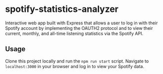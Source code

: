 # spotify-statistics-analyzer
Interactive web app built with Express that allows a user to log in with their Spotify account by implementing the OAUTH2 protocol and to view their current, monthly, and all-time listening statistics via the Spotify API.


## Usage
Clone this project locally and run the `npm run start` script. Navigate to `localhost:3000` in your browser and log in to view your Spotify data.
